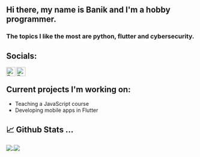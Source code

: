 ## Hi there, my name is Banik and I'm a hobby programmer.

### The topics I like the most are python, flutter and cybersecurity.

## Socials:
[<img align="left" alt="Banik1103 | discord" width="24px" src="https://cdn.jsdelivr.net/npm/simple-icons@v3/icons/discord.svg">](https://discord.com/users/423237671683620896)
[<img align="left" alt="Banik1103 | twitter" width="24px" src="https://cdn.jsdelivr.net/npm/simple-icons@v3/icons/twitter.svg">](https://twitter.com/Banik1103)
<br>

## Current projects I'm working on:
  - Teaching a JavaScript course
  - Developing mobile apps in Flutter

## 📈 Github Stats ...

<a href="https://github.com/Banik1103">
  <img align="center" src="https://github-readme-stats.vercel.app/api/top-langs/?username=Banik1103&langs_count=3&hide=cpp,css,html&title_color=ffffff&text_color=c9cacc&icon_color=ce3691&bg_color=1d1f21" />
</a>
<a href="https://github.com/Banik1103">
  <img align="center" src="https://github-readme-stats.vercel.app/api?username=Banik1103&show_icons=true&line_height=27&count_private=true&title_color=ffffff&text_color=c9cacc&icon_color=12ffc4&bg_color=1d1f21"/>
</a>
<br/><br/>

<!--
**Banik1103/Banik1103** is a ✨ _special_ ✨ repository because its `README.md` (this file) appears on your GitHub profile.
[<img align="left" alt="Banik1103 | email" width="24px" src="https://cdn.jsdelivr.net/npm/@internetarchive/icon-email@1.1.1/email.svg">](https://jeremi.kilimnik@gmail.com)

